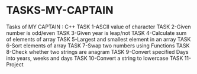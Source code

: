 # TASKS-MY-CAPTAIN
Tasks of MY CAPTAIN : C++
TASK 1-ASCII value of character
TASK 2-Given number is odd/even
TASK 3-Given year is leap/not
TASK 4-Calculate sum of elements of array
TASK 5-Largest and smallest element in an array
TASK 6-Sort elements of array
TASK 7-Swap two numbers using Functions
TASK 8-Check whether two strings are anagram
TASK 9-Convert specified Days into years, weeks and days
TASK 10-Convert a string to lowercase
TASK 11-Project

